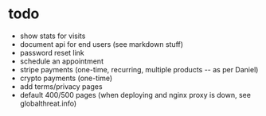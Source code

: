# todo

-   show stats for visits
-   document api for end users (see markdown stuff)
-   password reset link
-   schedule an appointment
-   stripe payments (one-time, recurring, multiple products -- as per Daniel)
-   crypto payments (one-time)
-   add terms/privacy pages
-   default 400/500 pages (when deploying and nginx proxy is down, see globalthreat.info)
